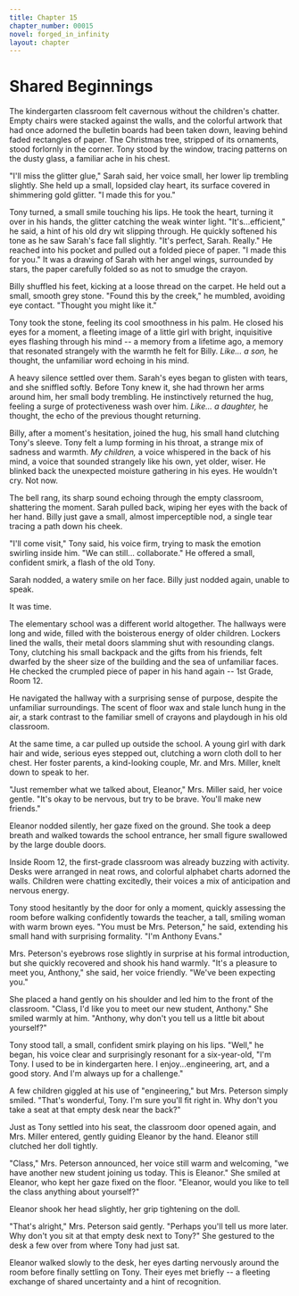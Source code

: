 ```yaml
---
title: Chapter 15
chapter_number: 00015
novel: forged_in_infinity
layout: chapter
---
```


# **Shared Beginnings**

The kindergarten classroom felt cavernous without the children's
chatter. Empty chairs were stacked against the walls, and the colorful
artwork that had once adorned the bulletin boards had been taken down,
leaving behind faded rectangles of paper. The Christmas tree, stripped
of its ornaments, stood forlornly in the corner. Tony stood by the
window, tracing patterns on the dusty glass, a familiar ache in his
chest.

"I'll miss the glitter glue," Sarah said, her voice small, her lower lip
trembling slightly. She held up a small, lopsided clay heart, its
surface covered in shimmering gold glitter. "I made this for you."

Tony turned, a small smile touching his lips. He took the heart, turning
it over in his hands, the glitter catching the weak winter light.
"It's...efficient," he said, a hint of his old dry wit slipping through.
He quickly softened his tone as he saw Sarah's face fall slightly. "It's
perfect, Sarah. Really." He reached into his pocket and pulled out a
folded piece of paper. "I made this for you." It was a drawing of Sarah
with her angel wings, surrounded by stars, the paper carefully folded so
as not to smudge the crayon.

Billy shuffled his feet, kicking at a loose thread on the carpet. He
held out a small, smooth grey stone. "Found this by the creek," he
mumbled, avoiding eye contact. "Thought you might like it."

Tony took the stone, feeling its cool smoothness in his palm. He closed
his eyes for a moment, a fleeting image of a little girl with bright,
inquisitive eyes flashing through his mind -- a memory from a lifetime
ago, a memory that resonated strangely with the warmth he felt for
Billy. *Like... a son,* he thought, the unfamiliar word echoing in his
mind.

A heavy silence settled over them. Sarah's eyes began to glisten with
tears, and she sniffled softly. Before Tony knew it, she had thrown her
arms around him, her small body trembling. He instinctively returned the
hug, feeling a surge of protectiveness wash over him. *Like... a
daughter,* he thought, the echo of the previous thought returning.

Billy, after a moment's hesitation, joined the hug, his small hand
clutching Tony's sleeve. Tony felt a lump forming in his throat, a
strange mix of sadness and warmth. *My children,* a voice whispered in
the back of his mind, a voice that sounded strangely like his own, yet
older, wiser. He blinked back the unexpected moisture gathering in his
eyes. He wouldn't cry. Not now.

The bell rang, its sharp sound echoing through the empty classroom,
shattering the moment. Sarah pulled back, wiping her eyes with the back
of her hand. Billy just gave a small, almost imperceptible nod, a single
tear tracing a path down his cheek.

"I'll come visit," Tony said, his voice firm, trying to mask the emotion
swirling inside him. "We can still... collaborate." He offered a small,
confident smirk, a flash of the old Tony.

Sarah nodded, a watery smile on her face. Billy just nodded again,
unable to speak.

It was time.

The elementary school was a different world altogether. The hallways
were long and wide, filled with the boisterous energy of older children.
Lockers lined the walls, their metal doors slamming shut with resounding
clangs. Tony, clutching his small backpack and the gifts from his
friends, felt dwarfed by the sheer size of the building and the sea of
unfamiliar faces. He checked the crumpled piece of paper in his hand
again -- 1st Grade, Room 12.

He navigated the hallway with a surprising sense of purpose, despite the
unfamiliar surroundings. The scent of floor wax and stale lunch hung in
the air, a stark contrast to the familiar smell of crayons and playdough
in his old classroom.

At the same time, a car pulled up outside the school. A young girl with
dark hair and wide, serious eyes stepped out, clutching a worn cloth
doll to her chest. Her foster parents, a kind-looking couple, Mr. and
Mrs. Miller, knelt down to speak to her.

"Just remember what we talked about, Eleanor," Mrs. Miller said, her
voice gentle. "It's okay to be nervous, but try to be brave. You'll make
new friends."

Eleanor nodded silently, her gaze fixed on the ground. She took a deep
breath and walked towards the school entrance, her small figure
swallowed by the large double doors.

Inside Room 12, the first-grade classroom was already buzzing with
activity. Desks were arranged in neat rows, and colorful alphabet charts
adorned the walls. Children were chatting excitedly, their voices a mix
of anticipation and nervous energy.

Tony stood hesitantly by the door for only a moment, quickly assessing
the room before walking confidently towards the teacher, a tall, smiling
woman with warm brown eyes. "You must be Mrs. Peterson," he said,
extending his small hand with surprising formality. "I'm Anthony Evans."

Mrs. Peterson's eyebrows rose slightly in surprise at his formal
introduction, but she quickly recovered and shook his hand warmly. "It's
a pleasure to meet you, Anthony," she said, her voice friendly. "We've
been expecting you."

She placed a hand gently on his shoulder and led him to the front of the
classroom. "Class, I'd like you to meet our new student, Anthony." She
smiled warmly at him. "Anthony, why don't you tell us a little bit about
yourself?"

Tony stood tall, a small, confident smirk playing on his lips. "Well,"
he began, his voice clear and surprisingly resonant for a six-year-old,
"I'm Tony. I used to be in kindergarten here. I enjoy...engineering,
art, and a good story. And I'm always up for a challenge."

A few children giggled at his use of "engineering," but Mrs. Peterson
simply smiled. "That's wonderful, Tony. I'm sure you'll fit right in.
Why don't you take a seat at that empty desk near the back?"

Just as Tony settled into his seat, the classroom door opened again, and
Mrs. Miller entered, gently guiding Eleanor by the hand. Eleanor still
clutched her doll tightly.

"Class," Mrs. Peterson announced, her voice still warm and welcoming,
"we have another new student joining us today. This is Eleanor." She
smiled at Eleanor, who kept her gaze fixed on the floor. "Eleanor, would
you like to tell the class anything about yourself?"

Eleanor shook her head slightly, her grip tightening on the doll.

"That's alright," Mrs. Peterson said gently. "Perhaps you'll tell us
more later. Why don't you sit at that empty desk next to Tony?" She
gestured to the desk a few over from where Tony had just sat.

Eleanor walked slowly to the desk, her eyes darting nervously around the
room before finally settling on Tony. Their eyes met briefly -- a
fleeting exchange of shared uncertainty and a hint of recognition.
